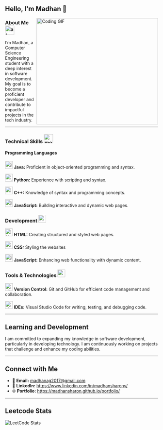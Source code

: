 ## Hello, I'm Madhan 👋

 <img src="https://camo.githubusercontent.com/2366b34bb903c09617990fb5fff4622f3e941349e846ddb7e73df872a9d21233/68747470733a2f2f63646e2e6472696262626c652e636f6d2f75736572732f3733303730332f73637265656e73686f74732f363538313234332f6176656e746f2e676966" align="right" width="400" height="350" alt="Coding GIF">

### About Me  <img width="30" height="30" src="https://img.icons8.com/nolan/64/about.png" alt="about"/>
I’m Madhan, a Computer Science Engineering student with a deep interest in software development. My goal is to become a proficient developer and contribute to impactful projects in the tech industry.

---

### Technical Skills <img width="30" height="30" src="https://img.icons8.com/3d-fluency/94/monitor.png" alt="monitor"/>

#### Programming Languages
  <img width="25" height="25" src="https://img.icons8.com/color/50/java-coffee-cup-logo--v1.png" alt="java-coffee-cup-logo--v1"/> **Java:** Proficient in object-oriented programming and syntax. 

  <img width="25" height="25" src="https://img.icons8.com/color/50/python--v1.png" alt="python--v1"/> **Python:** Experience with scripting and syntax.
 
  <img width="25" height="25" src="https://img.icons8.com/fluency/50/c-plus-plus-logo.png" alt="c-plus-plus-logo"/> **C++:** Knowledge of syntax and programming concepts.

  <img width="25" height="25" src="https://img.icons8.com/color/50/javascript--v1.png" alt="javascript--v1"/> **JavaScript:** Building interactive and dynamic web pages.

### Development <img width="25" height="25" src="https://img.icons8.com/ultraviolet/40/code.png" alt="code"/>
<img width="25" height="25" src="https://img.icons8.com/color/50/html-5--v2.png" alt="html-5--v2"/> **HTML:** Creating structured and styled web pages.

<img width="25" height="25" src="https://img.icons8.com/fluency/50/css3.png" alt="css3"/> **CSS:** Styling the websites

<img width="25" height="25" src="https://img.icons8.com/fluency/50/javascript.png" alt="javascript"/> **JavaScript:** Enhancing web functionality with dynamic content.

### Tools & Technologies <img width="25" height="25" src="https://img.icons8.com/office/40/maintenance.png" alt="maintenance"/>
<img width="25" height="25" src="https://img.icons8.com/glyph-neue/64/github.png" alt="github"/> **Version Control:** Git and GitHub for efficient code management and collaboration.

<img width="25" height="25" src="https://img.icons8.com/color/50/visual-studio-code-2019.png" alt="visual-studio-code-2019"/> **IDEs:** Visual Studio Code for writing, testing, and debugging code.

---

## Learning and Development
I am committed to expanding my knowledge in software development, particularly in developing technology. I am continuously working on projects that challenge and enhance my coding abilities.

---

## Connect with Me
- 📧 **Email:** [madhanag2017@gmail.com](madhanag2017@gmail.com)
- 💼 **LinkedIn:** https://www.linkedin.com/in/madhansharonv/
- 🌐 **Portfolio:** https://madhansharon.github.io/portfolio/

---
## Leetcode Stats
![LeetCode Stats](https://leetcard.jacoblin.cool/Madhan_sharon_v?theme=dark&font=Abel&ext=heatmap)

